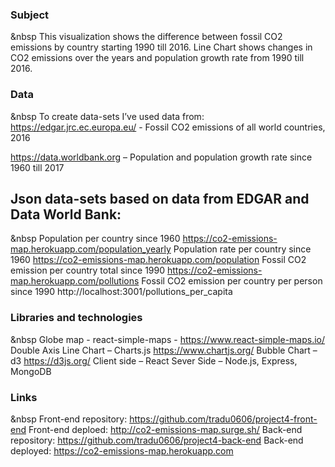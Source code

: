 ### Subject 
&nbsp
This visualization shows the difference between fossil CO2 emissions by country starting 1990 till 2016.  Line Chart shows changes in CO2 emissions over the years and population growth rate from 1990 till 2016. 

### Data
&nbsp
To create data-sets I’ve used data from:
https://edgar.jrc.ec.europa.eu/ - Fossil CO2 emissions of all world countries, 2016

https://data.worldbank.org – Population and population growth rate since 1960 till 2017

## Json data-sets based on data from EDGAR and Data World Bank:
&nbsp
Population per country since 1960 https://co2-emissions-map.herokuapp.com/population_yearly
Population rate per country since 1960 https://co2-emissions-map.herokuapp.com/population
Fossil CO2 emission per country total since 1990 https://co2-emissions-map.herokuapp.com/pollutions
Fossil CO2 emission per country per person since 1990 http://localhost:3001/pollutions_per_capita

### Libraries and technologies
&nbsp
Globe map - react-simple-maps - https://www.react-simple-maps.io/
Double Axis Line Chart – Charts.js  https://www.chartjs.org/
Bubble Chart – d3 https://d3js.org/
Client side – React
Sever Side – Node.js, Express, MongoDB

### Links
&nbsp
Front-end repository: https://github.com/tradu0606/project4-front-end
Front-end deploed: http://co2-emissions-map.surge.sh/
Back-end repository: https://github.com/tradu0606/project4-back-end
Back-end deployed: https://co2-emissions-map.herokuapp.com

